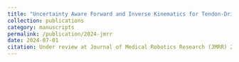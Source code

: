 ```yaml
---
title: "Uncertainty Aware Forward and Inverse Kinematics for Tendon-Driven Continuum Robots via Mixture Density Networks"
collection: publications
category: manuscripts
permalink: /publication/2024-jmrr
date: 2024-07-01
citation: Under review at Journal of Medical Robotics Research (JMRR) 2024.
---
```

